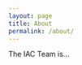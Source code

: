 ```yaml
---
layout: page
title: About
permalink: /about/
---
```


The IAC Team is...

<!-- Blurb about what our purpose is, responsibilities, team members, etc -->
